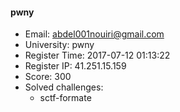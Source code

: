#### pwny  

* Email: abdel001nouiri@gmail.com  
* University: pwny  
* Register Time: 2017-07-12 01:13:22  
* Register IP: 41.251.15.159  
* Score: 300  
* Solved challenges: 
  * sctf-formate  

